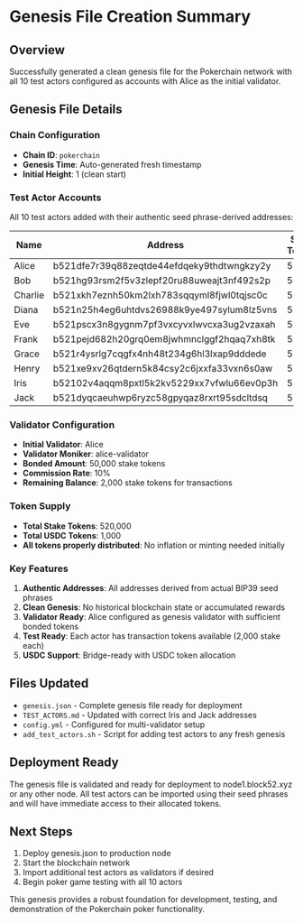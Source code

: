 # Genesis File Creation Summary

## Overview

Successfully generated a clean genesis file for the Pokerchain network with all 10 test actors configured as accounts with Alice as the initial validator.

## Genesis File Details

### Chain Configuration

-   **Chain ID**: `pokerchain`
-   **Genesis Time**: Auto-generated fresh timestamp
-   **Initial Height**: 1 (clean start)

### Test Actor Accounts

All 10 test actors added with their authentic seed phrase-derived addresses:

| Name    | Address                                    | Stake Tokens | USDC Tokens |
| ------- | ------------------------------------------ | ------------ | ----------- |
| Alice   | b521dfe7r39q88zeqtde44efdqeky9thdtwngkzy2y | 52,000       | 100         |
| Bob     | b521hg93rsm2f5v3zlepf20ru88uweajt3nf492s2p | 52,000       | 100         |
| Charlie | b521xkh7eznh50km2lxh783sqqyml8fjwl0tqjsc0c | 52,000       | 100         |
| Diana   | b521n25h4eg6uhtdvs26988k9ye497sylum8lz5vns | 52,000       | 100         |
| Eve     | b521pscx3n8gygnm7pf3vxcyvxlwvcxa3ug2vzaxah | 52,000       | 100         |
| Frank   | b521pejd682h20grq0em8jwhmnclggf2hqaq7xh8tk | 52,000       | 100         |
| Grace   | b521r4ysrlg7cqgfx4nh48t234g6hl3lxap9dddede | 52,000       | 100         |
| Henry   | b521xe9xv26qtdern5k84csy2c6jxxfa33vxn6s0aw | 52,000       | 100         |
| Iris    | b52102v4aqqm8pxtl5k2kv5229xx7vfwlu66ev0p3h | 52,000       | 100         |
| Jack    | b521dyqcaeuhwp6ryzc58gpyqaz8rxrt95sdcltdsq | 52,000       | 100         |

### Validator Configuration

-   **Initial Validator**: Alice
-   **Validator Moniker**: alice-validator
-   **Bonded Amount**: 50,000 stake tokens
-   **Commission Rate**: 10%
-   **Remaining Balance**: 2,000 stake tokens for transactions

### Token Supply

-   **Total Stake Tokens**: 520,000
-   **Total USDC Tokens**: 1,000
-   **All tokens properly distributed**: No inflation or minting needed initially

### Key Features

1. **Authentic Addresses**: All addresses derived from actual BIP39 seed phrases
2. **Clean Genesis**: No historical blockchain state or accumulated rewards
3. **Validator Ready**: Alice configured as genesis validator with sufficient bonded tokens
4. **Test Ready**: Each actor has transaction tokens available (2,000 stake each)
5. **USDC Support**: Bridge-ready with USDC token allocation

## Files Updated

-   `genesis.json` - Complete genesis file ready for deployment
-   `TEST_ACTORS.md` - Updated with correct Iris and Jack addresses
-   `config.yml` - Configured for multi-validator setup
-   `add_test_actors.sh` - Script for adding test actors to any fresh genesis

## Deployment Ready

The genesis file is validated and ready for deployment to node1.block52.xyz or any other node. All test actors can be imported using their seed phrases and will have immediate access to their allocated tokens.

## Next Steps

1. Deploy genesis.json to production node
2. Start the blockchain network
3. Import additional test actors as validators if desired
4. Begin poker game testing with all 10 actors

This genesis provides a robust foundation for development, testing, and demonstration of the Pokerchain poker functionality.
